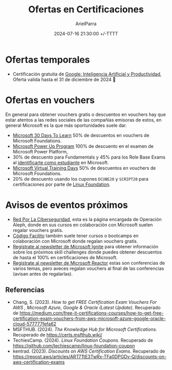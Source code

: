 ﻿---
title: Ofertas en Certificaciones
description: ofertas en vouchers de certificaciones
date: 2024-07-16 21:30:00 +/-TTTT
categories: [Desarrollo_Profesional]
author: ArielParra 
tags: [recomendaciones,egresados,estudiantes]
pin: false
mermaid: false
image:
---

# Ofertas temporales


- Certificación gratuita de [Google: Inteligencia Artificial y Productividad](https://www.santanderopenacademy.com/en/courses/google-artificial-intelligence-and-productivity.html), Oferta valida hasta el 31 de diciembre de 2024 [<i class="fa-brands fa-google"></i>](https://calendar.google.com/calendar/render?action=TEMPLATE&dates=20241231%2F20241231&details=La%20oferta%20gratuita%20de%20Google%3A%20Inteligencia%20Artificial%20y%20Productividad%20termina%20el%2031%20de%20diciembre%20de%202024.%0A&location=&text=Fin%20de%20la%20oferta%20de%20OCI%20Generative%20AI) 📅 [<i class="fa-brands fa-apple"></i>](webcal://cpc-gallos.github.io/assets/cal/2401231.ics)


# Ofertas en vouchers

En general para obtener vouchers gratis o descuentos en vouchers hay que estar atentos a las redes sociales de las compañías emisoras de estos, en general Microsoft es la que más oportunidades suele dar.

- [Microsoft 30 Days To Learn](https://developer.microsoft.com/offers/30-days-to-learn-it?WT.mc_id=studentamb_165290) 50% de descuentos en vouchers de Microsoft Foundations.
- [Microsoft Power Up Program](https://powerup.microsoft.com/) 100% de descuento en el examen de Microsoft Power Platform, 
- 30% de descuento para Fundamentals y 45% para los Role Base Exams al [identificarte como estudiante](https://learn.microsoft.com/en-us/credentials/certifications/student-discounts#how-to-identify-yourself-as-student-in-profile) en Microsoft.
- [Microsoft Virtual Training Days](https://www.microsoft.com/en-ca/sites/microsoft-training-days/?EventTitle=&index=0&RecordCount=12&OrderBy=Date%20(ascending)&ProductCategory=Azure_Dynamics+365_Microsoft+365_Power+Platform_Security&wt.mc_id=) 50% de descuentos en vouchers de Microsoft Foundations.
- 20% de descuento usando los cupones `DCUBE20` y `SCRIPT20` para certificaciones por parte de [Linux Foundation](https://training.linuxfoundation.org/cloud-containers/?SSAID=746540&sscid=71k8_jjr26&utm_source=shareasale&utm_medium=affiliate&utm_campaign=affiliate).

# Avisos de eventos próximos  

- [Red Por La Ciberseguridad](https://www.facebook.com/redporlaciberseguridad?locale=es_LA), esta es la página encargada de Operación Aleph, donde en sus cursos en colaboración con Microsoft suelen regalar vouchers gratis. 
- [Código Facilito](https://www.facebook.com/codigofacilito) también suele tener cursos o bootcamps en colaboración con Microsoft donde regalan vouchers gratis.
- [Regístrate al newsletter de Microsoft Ignite](https://register.igniteinfo.microsoft.com/) para obtener información sobre los próximos skill challenges donde puedes obtener descuentos de hasta el 100% en certificaciones de Microsoft.
- [Regístrate al newsletter de Microsoft Reactor](https://reactor.microsoft.com/es-es/reactor/newsletter/) estas son conferencias de varios temas, pero aveces regalan vouchers al final de las conferencias (avisan antes de regalarlas).

## Referencias
- Chang, S. (2023). *How to get FREE Certification Exam Vouchers For AWS , Microsoft Azure, Google & Oracle (Latest Update)*. Recuperado de <https://medium.com/free-it-certifications-courses/how-to-get-free-certification-exam-vouchers-from-aws-microsoft-azure-google-oracle-cloud-577777fefa62>
- MSFTHUB. (2024). *The Knowledge Hub for Microsoft Certifications*. Recuperado de <https://certs.msfthub.wiki/>
- TechiesCamp. (2024). *Linux Foundation Coupons*. Recuperado de <https://github.com/techiescamp/linux-foundation-coupon>
- kentrad. (2023). *Discounts on AWS Certification Exams*. Recuperado de <https://repost.aws/articles/ART7TtE3TwRx-TFa0DPGDv-Q/discounts-on-aws-certification-exams>

